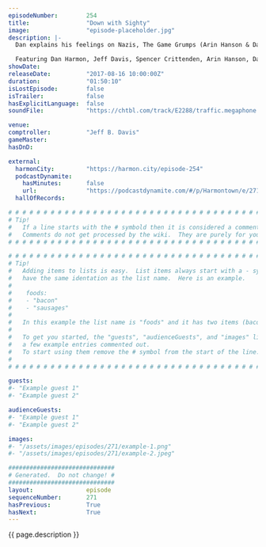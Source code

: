 ```yaml
---
episodeNumber:        254
title:                "Down with Sighty"
image:                "episode-placeholder.jpg"
description: |-
  Dan explains his feelings on Nazis, The Game Grumps (Arin Hanson & Dan Avidan) visit the show, then the gang continues their role playing adventures.

  Featuring Dan Harmon, Jeff Davis, Spencer Crittenden, Arin Hanson, Dan Avidan and Steve Levy.
showDate:             
releaseDate:          "2017-08-16 10:00:00Z"
duration:             "01:50:10"
isLostEpisode:        false
isTrailer:            false
hasExplicitLanguage:  false
soundFile:            "https://chtbl.com/track/E2288/traffic.megaphone.fm/STA2734591514.mp3?updated=1596592157"

venue:                
comptroller:          "Jeff B. Davis"
gameMaster:           
hasDnD:               

external:
  harmonCity:         "https://harmon.city/episode-254"
  podcastDynamite:
    hasMinutes:       false
    url:              "https://podcastdynamite.com/#/p/Harmontown/e/271/254"
  hallOfRecords:      

# # # # # # # # # # # # # # # # # # # # # # # # # # # # # # # # # # # # # # # # # # # # #
# Tip!
#   If a line starts with the # symbold then it is considered a comment.
#   Comments do not get processed by the wiki.  They are purely for your information.
# # # # # # # # # # # # # # # # # # # # # # # # # # # # # # # # # # # # # # # # # # # # #

# # # # # # # # # # # # # # # # # # # # # # # # # # # # # # # # # # # # # # # # # # # # #
# Tip!
#   Adding items to lists is easy.  List items always start with a - symbol and have
#   have the same identation as the list name.  Here is an example.
#
#    foods:
#    - "bacon"
#    - "sausages"
#
#   In this example the list name is "foods" and it has two items (bacon, and sausages).
#
#   To get you started, the "guests", "audienceGuests", and "images" lists below have
#   a few example entries commented out.
#   To start using them remove the # symbol from the start of the line.
#
# # # # # # # # # # # # # # # # # # # # # # # # # # # # # # # # # # # # # # # # # # # # #

guests:
#- "Example guest 1"
#- "Example guest 2"

audienceGuests:
#- "Example guest 1"
#- "Example guest 2"

images:
#- "/assets/images/episodes/271/example-1.png"
#- "/assets/images/episodes/271/example-2.jpeg"

##############################
# Generated.  Do not change! #
##############################
layout:               episode
sequenceNumber:       271
hasPrevious:          True
hasNext:              True
---
```


<!-- The episode description will be rendered here -->
{{ page.description }}

<!-- Add your content BELOW here -->
<!-- vvvvvvvvvvvvvvvvvvvvvvvvvvv -->




<!-- ^^^^^^^^^^^^^^^^^^^^^^^^^^^ -->
<!-- Add your content ABOVE here -->

<!-- The episode gallery will be rendered here -->